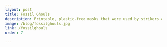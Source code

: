 ```yaml
---
layout: post
title: Fossil Ghouls
description: Printable, plastic-free masks that were used by strikers at Halloween (and a coal mine protest in Australia)
image: /blog/fossilghouls.jpg
link: /fossilghouls
order: 7

---
```

